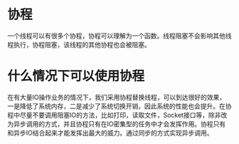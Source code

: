 # 协程

一个线程可以有很多个协程，协程可以理解为一个函数。线程阻塞不会影响其他线程执行，协程阻塞，该线程的其他协程也会被阻塞。

# 什么情况下可以使用协程

在有大量IO操作业务的情况下，我们采用协程替换线程，可以到达很好的效果，一是降低了系统内存，二是减少了系统切换开销，因此系统的性能也会提升。在协程中尽量不要调用阻塞IO的方法，比如打印，读取文件，Socket接口等，除非改为异步调用的方式，并且协程只有在IO密集型的任务中才会发挥作用。协程只有和异步IO结合起来才能发挥出最大的威力。通过同步的方式实现异步调用。